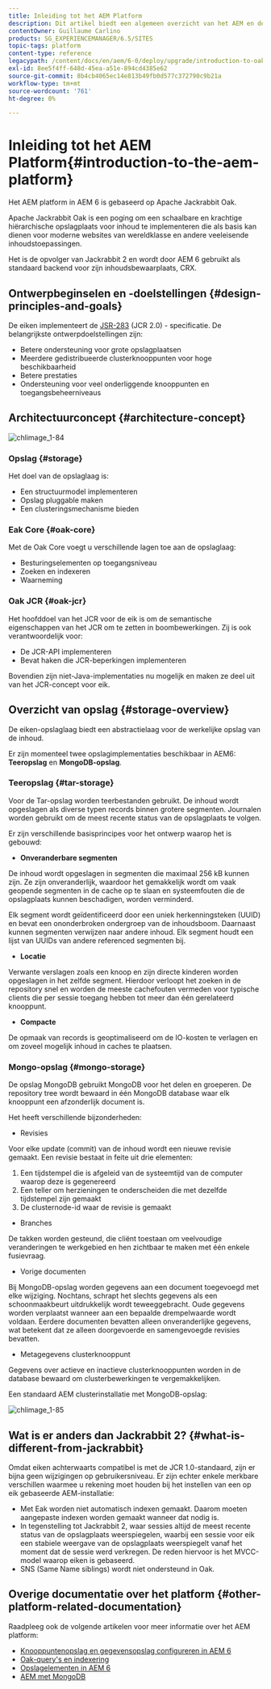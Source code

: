 ```yaml
---
title: Inleiding tot het AEM Platform
description: Dit artikel biedt een algemeen overzicht van het AEM en de belangrijkste componenten ervan.
contentOwner: Guillaume Carlino
products: SG_EXPERIENCEMANAGER/6.5/SITES
topic-tags: platform
content-type: reference
legacypath: /content/docs/en/aem/6-0/deploy/upgrade/introduction-to-oak
exl-id: 8ee5f4ff-648d-45ea-a51e-894cd4385e62
source-git-commit: 8b4cb4065ec14e813b49fb0d577c372790c9b21a
workflow-type: tm+mt
source-wordcount: '761'
ht-degree: 0%

---
```


# Inleiding tot het AEM Platform{#introduction-to-the-aem-platform}

Het AEM platform in AEM 6 is gebaseerd op Apache Jackrabbit Oak.

Apache Jackrabbit Oak is een poging om een schaalbare en krachtige hiërarchische opslagplaats voor inhoud te implementeren die als basis kan dienen voor moderne websites van wereldklasse en andere veeleisende inhoudstoepassingen.

Het is de opvolger van Jackrabbit 2 en wordt door AEM 6 gebruikt als standaard backend voor zijn inhoudsbewaarplaats, CRX.

## Ontwerpbeginselen en -doelstellingen {#design-principles-and-goals}

De eiken implementeert de [JSR-283](https://jcp.org/en/jsr/detail?id=283) (JCR 2.0) - specificatie. De belangrijkste ontwerpdoelstellingen zijn:

* Betere ondersteuning voor grote opslagplaatsen
* Meerdere gedistribueerde clusterknooppunten voor hoge beschikbaarheid
* Betere prestaties
* Ondersteuning voor veel onderliggende knooppunten en toegangsbeheerniveaus

## Architectuurconcept {#architecture-concept}

![chlimage_1-84](assets/chlimage_1-84.png)

### Opslag {#storage}

Het doel van de opslaglaag is:

* Een structuurmodel implementeren
* Opslag pluggable maken
* Een clusteringsmechanisme bieden

### Eak Core {#oak-core}

Met de Oak Core voegt u verschillende lagen toe aan de opslaglaag:

* Besturingselementen op toegangsniveau
* Zoeken en indexeren
* Waarneming

### Oak JCR {#oak-jcr}

Het hoofddoel van het JCR voor de eik is om de semantische eigenschappen van het JCR om te zetten in boombewerkingen. Zij is ook verantwoordelijk voor:

* De JCR-API implementeren
* Bevat haken die JCR-beperkingen implementeren

Bovendien zijn niet-Java-implementaties nu mogelijk en maken ze deel uit van het JCR-concept voor eik.

## Overzicht van opslag {#storage-overview}

De eiken-opslaglaag biedt een abstractielaag voor de werkelijke opslag van de inhoud.

Er zijn momenteel twee opslagimplementaties beschikbaar in AEM6: **Teeropslag** en **MongoDB-opslag**.

### Teeropslag {#tar-storage}

Voor de Tar-opslag worden teerbestanden gebruikt. De inhoud wordt opgeslagen als diverse typen records binnen grotere segmenten. Journalen worden gebruikt om de meest recente status van de opslagplaats te volgen.

Er zijn verschillende basisprincipes voor het ontwerp waarop het is gebouwd:

* **Onveranderbare segmenten**

De inhoud wordt opgeslagen in segmenten die maximaal 256 kB kunnen zijn. Ze zijn onveranderlijk, waardoor het gemakkelijk wordt om vaak geopende segmenten in de cache op te slaan en systeemfouten die de opslagplaats kunnen beschadigen, worden verminderd.

Elk segment wordt geïdentificeerd door een uniek herkenningsteken (UUID) en bevat een ononderbroken ondergroep van de inhoudsboom. Daarnaast kunnen segmenten verwijzen naar andere inhoud. Elk segment houdt een lijst van UUIDs van andere referenced segmenten bij.

* **Locatie**

Verwante verslagen zoals een knoop en zijn directe kinderen worden opgeslagen in het zelfde segment. Hierdoor verloopt het zoeken in de repository snel en worden de meeste cachefouten vermeden voor typische clients die per sessie toegang hebben tot meer dan één gerelateerd knooppunt.

* **Compacte**

De opmaak van records is geoptimaliseerd om de IO-kosten te verlagen en om zoveel mogelijk inhoud in caches te plaatsen.

### Mongo-opslag {#mongo-storage}

De opslag MongoDB gebruikt MongoDB voor het delen en groeperen. De repository tree wordt bewaard in één MongoDB database waar elk knooppunt een afzonderlijk document is.

Het heeft verschillende bijzonderheden:

* Revisies

Voor elke update (commit) van de inhoud wordt een nieuwe revisie gemaakt. Een revisie bestaat in feite uit drie elementen:

1. Een tijdstempel die is afgeleid van de systeemtijd van de computer waarop deze is gegenereerd
1. Een teller om herzieningen te onderscheiden die met dezelfde tijdstempel zijn gemaakt
1. De clusternode-id waar de revisie is gemaakt

* Branches

De takken worden gesteund, die cliënt toestaan om veelvoudige veranderingen te werkgebied en hen zichtbaar te maken met één enkele fusievraag.

* Vorige documenten

Bij MongoDB-opslag worden gegevens aan een document toegevoegd met elke wijziging. Nochtans, schrapt het slechts gegevens als een schoonmaakbeurt uitdrukkelijk wordt teweeggebracht. Oude gegevens worden verplaatst wanneer aan een bepaalde drempelwaarde wordt voldaan. Eerdere documenten bevatten alleen onveranderlijke gegevens, wat betekent dat ze alleen doorgevoerde en samengevoegde revisies bevatten.

* Metagegevens clusterknooppunt

Gegevens over actieve en inactieve clusterknooppunten worden in de database bewaard om clusterbewerkingen te vergemakkelijken.

Een standaard AEM clusterinstallatie met MongoDB-opslag:

![chlimage_1-85](assets/chlimage_1-85.png)

## Wat is er anders dan Jackrabbit 2? {#what-is-different-from-jackrabbit}

Omdat eiken achterwaarts compatibel is met de JCR 1.0-standaard, zijn er bijna geen wijzigingen op gebruikersniveau. Er zijn echter enkele merkbare verschillen waarmee u rekening moet houden bij het instellen van een op eik gebaseerde AEM-installatie:

* Met Eak worden niet automatisch indexen gemaakt. Daarom moeten aangepaste indexen worden gemaakt wanneer dat nodig is.
* In tegenstelling tot Jackrabbit 2, waar sessies altijd de meest recente status van de opslagplaats weerspiegelen, waarbij een sessie voor eik een stabiele weergave van de opslagplaats weerspiegelt vanaf het moment dat de sessie werd verkregen. De reden hiervoor is het MVCC-model waarop eiken is gebaseerd.
* SNS (Same Name siblings) wordt niet ondersteund in Oak.

## Overige documentatie over het platform {#other-platform-related-documentation}

Raadpleeg ook de volgende artikelen voor meer informatie over het AEM platform:

* [Knooppuntenopslag en gegevensopslag configureren in AEM 6](/help/sites-deploying/data-store-config.md)
* [Oak-query&#39;s en indexering](/help/sites-deploying/queries-and-indexing.md)
* [Opslagelementen in AEM 6](/help/sites-deploying/storage-elements-in-aem-6.md)
* [AEM met MongoDB](/help/sites-deploying/aem-with-mongodb.md)
